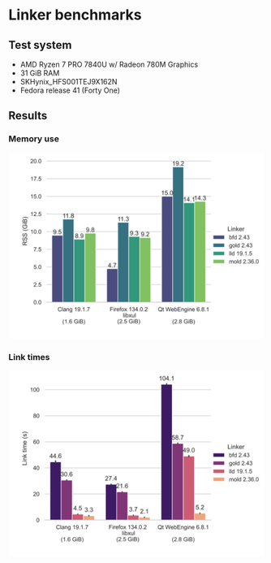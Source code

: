 # Linker benchmarks
## Test system
* AMD Ryzen 7 PRO 7840U w/ Radeon 780M Graphics
* 31 GiB RAM
* SKHynix_HFS001TEJ9X162N
* Fedora release 41 (Forty One)

## Results
### Memory use
![Memory use](rss.svg)

### Link times
![Link times](link-times.svg)
